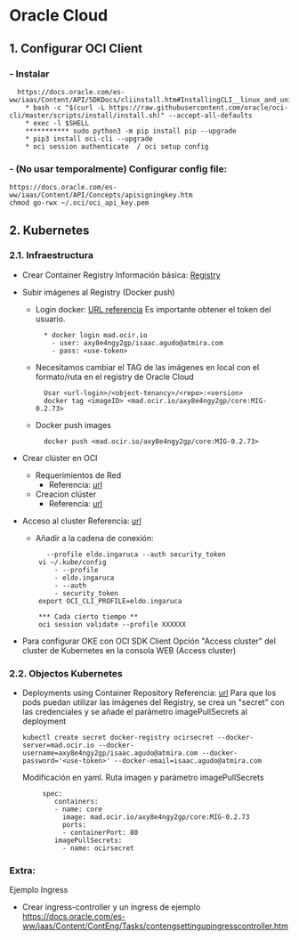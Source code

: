 # Oracle Cloud

## 1. Configurar OCI Client
###  - Instalar
  ```
    https://docs.oracle.com/es-ww/iaas/Content/API/SDKDocs/cliinstall.htm#InstallingCLI__linux_and_unix
      * bash -c "$(curl -L https://raw.githubusercontent.com/oracle/oci-cli/master/scripts/install/install.sh)" --accept-all-defaults
      * exec -l $SHELL
      *********** sudo python3 -m pip install pip --upgrade 
      * pip3 install oci-cli --upgrade
      * oci session authenticate  / oci setup config
  ```
###  - (No usar temporalmente) Configurar config file:
    https://docs.oracle.com/es-ww/iaas/Content/API/Concepts/apisigningkey.htm
    chmod go-rwx ~/.oci/oci_api_key.pem

## 2. Kubernetes
###   2.1. Infraestructura
- Crear Container Registry
Información básica: [Registry](https://docs.oracle.com/es-ww/iaas/Content/Registry/Concepts/registryprerequisites.htm)

- Subir imágenes al Registry (Docker push)
  - Login docker: [URL referencia](https://docs.oracle.com/es-ww/iaas/Content/Functions/Tasks/functionslogintoocir.htm)
    Es importante obtener el token del usuario.
    ```
      * docker login mad.ocir.io
        - user: axy8e4ngy2gp/isaac.agudo@atmira.com
        - pass: <use-token>
    ```
  - Necesitamos cambiar el TAG de las imágenes en local con el formato/ruta en el registry de Oracle Cloud
    ```
      Usar <url-login>/<object-tenancy>/<repo>:<version>
      docker tag <imageID> <mad.ocir.io/axy8e4ngy2gp/core:MIG-0.2.73>
    ```
  - Docker push images
    ```
      docker push <mad.ocir.io/axy8e4ngy2gp/core:MIG-0.2.73>
    ```
    
- Crear clúster en OCI 
  - Requerimientos de Red
    - Referencia: [url](https://docs.oracle.com/es-ww/iaas/Content/ContEng/Concepts/contengnetworkconfigexample.htm)
  - Creacion clúster
    -  Referencia: [url](https://docs.oracle.com/es-ww/iaas/Content/ContEng/Tasks/contengcreatingclusterusingoke_topic-Using_the_Console_to_create_a_Custom_Cluster_with_Explicitly_Defined_Settings.htm)
- Acceso al cluster
  Referencia: [url](https://docs.oracle.com/es-ww/iaas/Content/ContEng/Tasks/contengdownloadkubeconfigfile.htm#localdownload)
  - Añadir a la cadena de conexión:
  ```
        --profile eldo.ingaruca --auth security_token
      vi ~/.kube/config
          - --profile
          - eldo.ingaruca
          - --auth
          - security_token
      export OCI_CLI_PROFILE=eldo.ingaruca
  ```
  ```
      *** Cada cierto tiempo **
      oci session validate --profile XXXXXX
  ```    
- Para configurar OKE con OCI SDK Client
  Opción "Access cluster" del cluster de Kubernetes en la consola WEB (Access cluster)

### 2.2. Objectos Kubernetes
- Deployments using Container Repository
  Referencia: [url](https://www.oracle.com/webfolder/technetwork/tutorials/obe/oci/oke-and-registry/index.html)
  Para que los pods puedan utilizar las imágenes del Registry, se crea un "secret" con las credenciales y se añade el parámetro imagePullSecrets al deployment
    ```
    kubectl create secret docker-registry ocirsecret --docker-server=mad.ocir.io --docker-username=axy8e4ngy2gp/isaac.agudo@atmira.com --docker-password='<use-token>' --docker-email=isaac.agudo@atmira.com
    ```
    Modificación en yaml. Ruta imagen y parámetro imagePullSecrets
    ```  
         spec:
            containers:
            - name: core
              image: mad.ocir.io/axy8e4ngy2gp/core:MIG-0.2.73
              ports:
              - containerPort: 80
            imagePullSecrets:
              - name: ocirsecret
    ```
  
### Extra:
Ejemplo Ingress
  - Crear ingress-controller y un ingress de ejemplo
    https://docs.oracle.com/es-ww/iaas/Content/ContEng/Tasks/contengsettingupingresscontroller.htm
